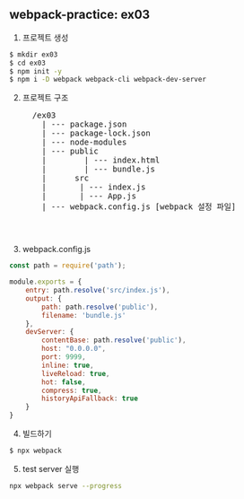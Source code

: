 ## webpack-practice: ex03
1. 프로젝트 생성
```bash
$ mkdir ex03
$ cd ex03
$ npm init -y
$ npm i -D webpack webpack-cli webpack-dev-server
```
2. 프로젝트 구조
   <pre>
     /ex03
       | --- package.json
       | --- package-lock.json
       | --- node-modules
       | --- public
       |        | --- index.html
       |        | --- bundle.js
       |      src
       |       | --- index.js
       |       | --- App.js
       | --- webpack.config.js [webpack 설정 파일]
   <pre>

3. webpack.config.js
```javascript
const path = require('path');

module.exports = {
    entry: path.resolve('src/index.js'),
    output: {
        path: path.resolve('public'),
        filename: 'bundle.js'
    },
    devServer: {
        contentBase: path.resolve('public'),
        host: "0.0.0.0",
        port: 9999,
        inline: true,
        liveReload: true,
        hot: false,
        compress: true,
        historyApiFallback: true
    }
} 
```

4. 빌드하기
```bash
$ npx webpack
```
5. test server 실행
```bash
npx webpack serve --progress
```
